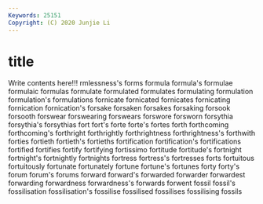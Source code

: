 ```yaml
---
Keywords: 25151
Copyright: (C) 2020 Junjie Li
---
```


# title

Write contents here!!!
rmlessness's 
forms 
formula 
formula's 
formulae 
formulaic 
formulas
formulate 
formulated 
formulates 
formulating 
formulation 
formulation's 
formulations 
fornicate 
fornicated 
fornicates
fornicating 
fornication 
fornication's 
forsake 
forsaken 
forsakes 
forsaking 
forsook 
forsooth 
forswear
forswearing 
forswears 
forswore 
forsworn 
forsythia 
forsythia's 
forsythias 
fort 
fort's 
forte
forte's 
fortes 
forth 
forthcoming 
forthcoming's 
forthright 
forthrightly 
forthrightness 
forthrightness's 
forthwith
forties 
fortieth 
fortieth's 
fortieths 
fortification 
fortification's 
fortifications 
fortified 
fortifies 
fortify
fortifying 
fortissimo 
fortitude 
fortitude's 
fortnight 
fortnight's 
fortnightly 
fortnights 
fortress 
fortress's
fortresses 
forts 
fortuitous 
fortuitously 
fortunate 
fortunately 
fortune 
fortune's 
fortunes 
forty
forty's 
forum 
forum's 
forums 
forward 
forward's 
forwarded 
forwarder 
forwardest 
forwarding
forwardness 
forwardness's 
forwards 
forwent 
fossil 
fossil's 
fossilisation 
fossilisation's 
fossilise 
fossilised
fossilises 
fossilising 
fossils 
